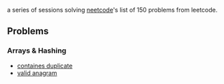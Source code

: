 a series of sessions solving [neetcode](https://neetcode.io/practice)'s list of 150 problems from leetcode. 

## Problems
### Arrays & Hashing
- [containes duplicate](./arrays-hashing/contains-duplicate.md)
- [valid anagram](./arrays-hashing/valid-anagram.md)